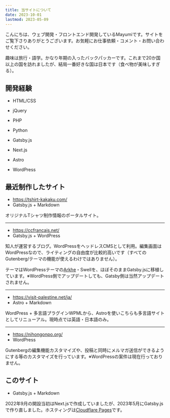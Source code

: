 ```yaml
---
title: 当サイトについて
date: 2023-10-01
lastmod: 2023-05-09
---
```


こんにちは、ウェブ開発・フロントエンド開発しているMayumiです。サイトをご覧下さりありがとうございます。お気軽にお仕事依頼・コメント・お問い合わせください。

趣味は旅行・語学。かなり年期の入ったバックパッカーです。これまで20か国以上の国を訪れましたが、結局一番好きな国は日本です（食べ物が美味しすぎる）。

## 開発経験

- HTML/CSS
- jQuery
- PHP
- Python

- Gatsby.js
- Next.js
- Astro
- WordPress

## 最近制作したサイト

- https://tshirt-kakaku.com/
- Gatsby.js + Markdown

オリジナルTシャツ制作情報のポータルサイト。

---

- https://ccfrancais.net/
- Gatsby.js + WordPress

知人が運営するブログ。WordPressをヘッドレスCMSとして利用。編集画面はWordPressなので、ライティングの自由度が比較的高いです（すべてのGutenberg/テーマの機能が使えるわけではありません）。

テーマはWordPressテーマの[Arkhe](https://arkhe-theme.com/)・Swellを、ほぼそのままGatsby.jsに移植しています。※WordPress側でアップデートしても、Gatsby側は当然アップデートされません。

---

- https://visit-palestine.net/ja/
- Astro + Markdown

WordPress + 多言語プラグインWPMLから、Astroを使いこちらも多言語サイトとしてリニューアル。現時点では英語・日本語のみ。

---

- https://nihongonpo.org/
- WordPress

Gutenbergの編集機能カスタマイズや、投稿と同時にメルマガ送信ができるようにする等のカスタマイズを行っています。※WordPressの案件は現在行っておりません。

## このサイト

- Gatsby.js + Markdown

2022年9月の開設当初はNext.jsで作成していましたが、2023年5月にGatsby.jsで作り直しました。ホスティングは[Cloudflare Pages](https://www.cloudflare.com/ja-jp/products/pages/)です。

